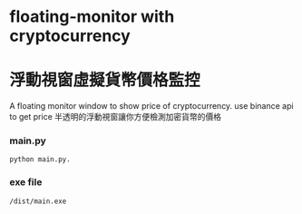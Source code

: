 # floating-monitor with cryptocurrency
# 浮動視窗虛擬貨幣價格監控
A floating monitor window to show price of cryptocurrency.
use binance api to get price
半透明的浮動視窗讓你方便檢測加密貨幣的價格

### main.py
	python main.py.
### exe file 
    /dist/main.exe

